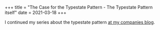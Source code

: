 +++
title = "The Case for the Typestate Pattern - The Typestate Pattern itself"
date = 2021-03-18
+++

I continued my series about the typestate pattern [at my companies blog](https://www.novatec-gmbh.de/en/blog/the-case-for-the-typestate-pattern-the-typestate-pattern-itself/).
